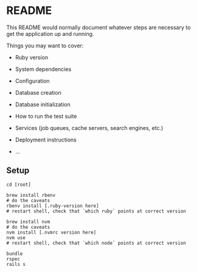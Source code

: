 # README

This README would normally document whatever steps are necessary to get the
application up and running.

Things you may want to cover:

* Ruby version

* System dependencies

* Configuration

* Database creation

* Database initialization

* How to run the test suite

* Services (job queues, cache servers, search engines, etc.)

* Deployment instructions

* ...

## Setup
```
cd [root]

brew install rbenv
# do the caveats
rbenv install [.ruby-version here]
# restart shell, check that `which ruby` points at correct version

brew install nvm
# do the caveats
nvm install [.nvmrc version here]
nvm use
# restart shell, check that `which node` points at correct version

bundle
rspec
rails s
```
